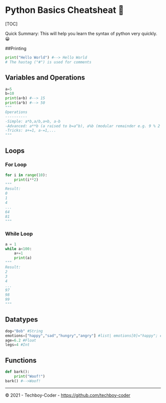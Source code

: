 # Python Basics Cheatsheat 🐍

[TOC]

Quick Summary: This will help you learn the syntax of python very quickly. 😀

##Printing

```python
print("Hello World") #--> Hello World
# The hastag ("#") is used for comments
```

## Variables and Operations

```python
a=5
b=10
print(a+b) #--> 15
print(a*b) #--> 50
"""
Operations
----------
-Simple: a*b,a/b,a+b, a-b
-Advanced: a**b (a raised to b=a^b), a%b (modular remainder e.g. 9 % 2 = 1; 8 %  = 1)
-Tricks: a+=1, a-=1,...
"""
```

## Loops

### For Loop

```python
for i in range(10):
    print(i**2)
"""
Result:
0
1
4
...
64
81
"""
```

### While Loop

```python
a = 1
while a<100:
    a+=1
    print(a)
"""
Result:
2
3
4
...
97
98
99
"""
```

## Datatypes

```python
dog="Bob" #String
emotions=["happy","sad","hungry","angry"] #list| emotions[0]="happy"; emotions[3]="angry"
age=6.2 #Float
legs=4 #Int
```

## Functions

```python
def bark():
    print("Woof!")
bark() #-->Woof!
```

---

© 2021 - Techboy-Coder - https://github.com/techboy-coder

